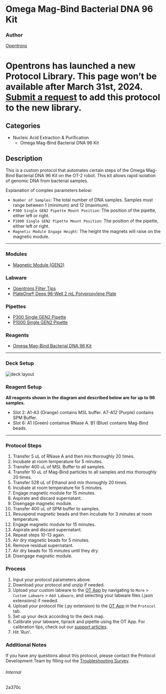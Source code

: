 # Omega Mag-Bind Bacterial DNA 96 Kit

### Author
[Opentrons](https://opentrons.com/)


# Opentrons has launched a new Protocol Library. This page won’t be available after March 31st, 2024. [Submit a request](https://docs.google.com/forms/d/e/1FAIpQLSdYYp9QCKow4nn0KlCVsMS3HX0eJ0N9O7-erajKvcpT0lWbSg/viewform) to add this protocol to the new library.

## Categories
* Nucleic Acid Extraction & Purification
	* Omega Mag-Bind Bacterial DNA 96 Kit

## Description
This is a custom protocol that automates certain steps of the Omega Mag-Bind Bacterial DNA 96 Kit on the OT-2 robot. This kit allows rapid isolation of genomic DNA from bacterial samples.

Explanation of complex parameters below:
* `Number of Samples`: The total number of DNA samples. Samples must range between 1 (minimum) and 12 (maximum).
* `P300 Single GEN2 Pipette Mount Position`: The position of the pipette, either left or right.
* `P1000 Single GEN2 Pipette Mount Position`: The position of the pipette, either left or right.
* `Magnetic Module Engage Height`: The height the magnets will raise on the magnetic module.

---

### Modules
* [Magnetic Module (GEN2)](https://shop.opentrons.com/collections/hardware-modules/products/magdeck)

### Labware
* [Opentrons Filter Tips](https://shop.opentrons.com/collections/opentrons-tips)
* [PlateOne® Deep 96-Well 2 mL Polypropylene Plate](https://www.usascientific.com/plateone-96-deep-well-2ml/p/PlateOne-96-Deep-Well-2mL)

### Pipettes
* [P300 Single GEN2 Pipette](https://shop.opentrons.com/collections/ot-2-robot/products/single-channel-electronic-pipette?variant=5984549109789)
* [P1000 Single GEN2 Pipette](https://shop.opentrons.com/collections/ot-2-robot/products/single-channel-electronic-pipette?variant=31059478970462)

### Reagents
* [Omega Mag-Bind Bacterial DNA 96 Kit](https://www.omegabiotek.com/product/mag-bind-bacterial-dna-96-kit/)

---

### Deck Setup
![deck layout](https://opentrons-protocol-library-website.s3.amazonaws.com/custom-README-images/2a370c/2a370c.png)

### Reagent Setup

**All reagents shown in the diagram and described below are for up to 96 samples.**

* Slot 2: A1-A3 (Orange) contains MSL buffer. A7-A12 (Purple) contains SPM Buffer.
* Slot 6: A1 (Green) containse RNase A. B1 (Blue) contains Mag-Bind beads.

---

### Protocol Steps
1. Transfer 5 uL of RNase A and then mix thoroughly 20 times.
2. Incubate at room temperature for 5 minutes.
3. Transfer 400 uL of MSL Buffer to all samples.
4. Transfer 10 uL of Mag-Bind particles to all samples and mix thoroughly 20 times.
5. Transfer 528 uL of Ethanol and mix thoroughly 20 times.
6. Incubate at room temperature for 5 minutes.
7. Engage magnetic module for 15 minutes.
8. Aspirate and discard supernatant.
9. Disengage magnetic module.
10. Transfer 400 uL of SPM buffer to samples.
11. Resuspend magnetic beads and then incubate for 3 minutes at room temperature.
12. Engage magnetic module for 15 minutes.
13. Aspirate and discard supernatant.
14. Repeat steps 10-13 again.
15. Air dry magnetic beads for 5 minutes.
16. Remove residual supernatant.
17. Air dry beads for 15 minutes until they dry.
18. Disengage magnetic module.

### Process
1. Input your protocol parameters above.
2. Download your protocol and unzip if needed.
3. Upload your custom labware to the [OT App](https://opentrons.com/ot-app) by navigating to `More` > `Custom Labware` > `Add Labware`, and selecting your labware files (.json extensions) if needed.
4. Upload your protocol file (.py extension) to the [OT App](https://opentrons.com/ot-app) in the `Protocol` tab.
5. Set up your deck according to the deck map.
6. Calibrate your labware, tiprack and pipette using the OT App. For calibration tips, check out our [support articles](https://support.opentrons.com/en/collections/1559720-guide-for-getting-started-with-the-ot-2).
7. Hit 'Run'.

### Additional Notes
If you have any questions about this protocol, please contact the Protocol Development Team by filling out the [Troubleshooting Survey](https://protocol-troubleshooting.paperform.co/).

###### Internal
2a370c
